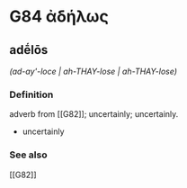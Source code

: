 # G84 ἀδήλως

## adḗlōs

_(ad-ay'-loce | ah-THAY-lose | ah-THAY-lose)_

### Definition

adverb from [[G82]]; uncertainly; uncertainly.

- uncertainly

### See also

[[G82]]

